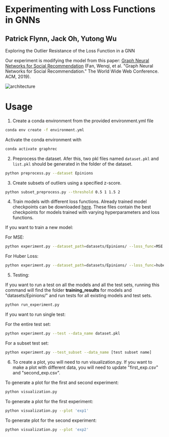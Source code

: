 # Experimenting with Loss Functions in GNNs
## Patrick Flynn, Jack Oh, Yutong Wu

Exploring the Outlier Resistance of the Loss Function in a GNN

Our experiment is modifying the model from this paper: [Graph Neural Networks for Social Recommendation](https://arxiv.org/pdf/1902.07243.pdf) (Fan, Wenqi, et al. "Graph Neural Networks for Social Recommendation." The World Wide Web Conference. ACM, 2019).

![architecture](assets/graphrec.png)

# Usage

1. Create a conda environment from the provided environment.yml file
```bash
conda env create -f environment.yml
```
   Activate the conda environment with
```bash
conda activate graphrec
```

2. Preprocess the dataset. Afer this, two pkl files named `dataset.pkl` and `list.pkl` should be generated in the folder of the dataset.
```bash
python preprocess.py --dataset Epinions
```

3. Create subsets of outliers using a specified z-score.
```bash
python subset_preprocess.py --threshold 0.5 1 1.5 2
```

4. Train models with different loss functions.
Already trained model checkpoints can be downloaded [here](https://drive.google.com/file/d/1uplhC3elHRqEZWyOZaZahj0gf9Dk8aZc/view?usp=share_link).
These files contain the best checkpoints for models trained with varying hyperparameters and loss functions.

If you want to train a new model:

For MSE:
```bash
python experiment.py --dataset_path=datasets/Epinions/ --loss_func=MSE
```

For Huber Loss:
```bash
python experiment.py --dataset_path=datasets/Epinions/ --loss_func=huber --delta={delta_value}
```


5. Testing: 

If you want to run a test on all the models and all the test sets, running this command will find the folder **training_results** for models and "datasets/Epinions/" and run tests for all existing models and test sets.
```bash
python run_experiment.py
```

If you want to run single test:

For the entire test set:
```bash
python experiment.py --test --data_name dataset.pkl
```

For a subset test set:
```bash
python experiment.py --test_subset --data_name [test subset name]
```

6. To create a plot, you will need to run visualization.py. If you want to make a plot with different data, you will need to update "first_exp.csv" and "second_exp.csv".

To generate a plot for the first and second experiment:
```bash
python visualization.py
```

To generate a plot for the first experiment:
```bash
python visualization.py --plot 'exp1'
```

To generate plot for the second experiment:
```bash
python visualization.py --plot 'exp2'
```
